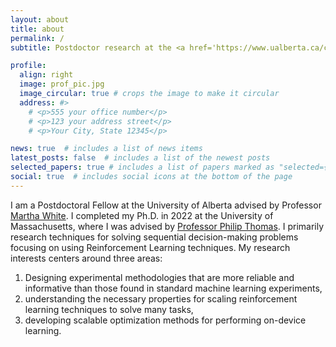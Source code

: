 ```yaml
---
layout: about
title: about
permalink: /
subtitle: Postdoctor research at the <a href='https://www.ualberta.ca/computing-science/index.html'>University of Alberta</a> studying reinforcement learning.

profile:
  align: right
  image: prof_pic.jpg
  image_circular: true # crops the image to make it circular
  address: #>
    # <p>555 your office number</p>
    # <p>123 your address street</p>
    # <p>Your City, State 12345</p>

news: true  # includes a list of news items
latest_posts: false  # includes a list of the newest posts
selected_papers: true # includes a list of papers marked as "selected={true}"
social: true  # includes social icons at the bottom of the page
---
```


I am a Postdoctoral Fellow at the University of Alberta advised by Professor [Martha White](https://webdocs.cs.ualberta.ca/~whitem/). I completed my Ph.D. in 2022 at the University of Massachusetts, where I was advised by [Professor Philip Thomas](https://people.cs.umass.edu/~pthomas/). I primarily research techniques for solving sequential decision-making problems focusing on using Reinforcement Learning techniques. My research interests centers around three areas: 
1. Designing experimental methodologies that are more reliable and informative than those found in standard machine learning experiments, 
2. understanding the necessary properties for scaling reinforcement learning techniques to solve many tasks, 
3. developing scalable optimization methods for performing on-device learning. 

